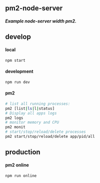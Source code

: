 ## pm2-node-server

##### Example node-server width pm2.

## develop

#### local

```
npm start
```

#### development

```
npm run dev
```

#### pm2

```bash
# list all running processes:
pm2 [list|ls|l|status]
# Display all apps logs
pm2 logs
# monitor memory and CPU
pm2 monit
# start/stop/reload/delete processes
pm2 start/stop/reload/delete app/pid/all
```

## production

#### pm2 online

```
npm run online
```
